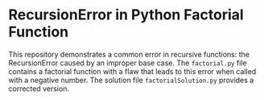 # RecursionError in Python Factorial Function
This repository demonstrates a common error in recursive functions: the RecursionError caused by an improper base case.  The `factorial.py` file contains a factorial function with a flaw that leads to this error when called with a negative number. The solution file `factorialSolution.py` provides a corrected version.